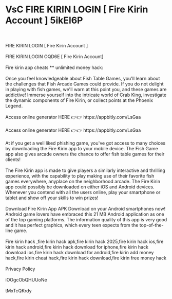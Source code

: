 # VsC FIRE KIRIN LOGIN [ Fire Kirin Account ] 5ikEl6P
<br>
<br>FIRE KIRIN LOGIN [ Fire Kirin Account ]
<br>
<br>FIRE KIRIN LOGIN OQD6E [ Fire Kirin Account] 
<br>
<br>Fire kirin app cheats ** unlimited money hack: 
<br>
<br>Once you feel knowledgeable about Fish Table Games, you'll learn  about the challenges that Fish Arcade Games could provide. If you do not  delight in playing with fish games, we'll warn at this point you, and  these games are addictive! Immerse yourself into the intricate world of  Crab King, investigate the dynamic components of Fire Kirin, or collect  points at the Phoenix Legend. 
<br>
<br>Access online generator HERE 👉👉    https://appbitly.com/LsGaa

<br>
<br>Access online generator HERE 👉👉    https://appbitly.com/LsGaa

<br>
<br>At if you get a well liked phishing game, you've got access to many  choices by downloading the Fire Kirin app to your mobile device. The  Fish Game app also gives arcade owners the chance to offer fish table  games for their clients! 
<br>
<br>The Fire Kirin app is made to give players a similarly interactive  and thrilling experience, with the capability to play making use of  their favorite fish games everywhere, anyplace on the neighborhood  arcade. The Fire Kirin app could possibly be downloaded on either iOS  and Android devices. Whenever you contend with all the users online,  play your smartphone or tablet and show off your skills to win prizes! 
<br>
<br>Download Fire Kirin App APK Download on your Android smartphones  now! Android game lovers have embraced this 21 MB Android application as  one of the top gaming platforms. The information quality of this app is  very good and it has perfect graphics, which every teen expects from  the top-of-the-line game. 
<br>
<br>Fire kirin hack ,fire kirin hack apk,fire kirin hack 2025,fire kirin  hack ios,fire kirin hack android,fire kirin hack download for  iphone,fire kirin hack download ios,fire kirin hack download for  android,fire kirin add money hack,fire kirin cheat hack,fire kirin hack  download,fire kirin free money hack 
<br>
<br>Privacy Policy 
<br>
<br>iOOgcObQHUUoNe 
<br>
<br>tMxTcQKrdy

